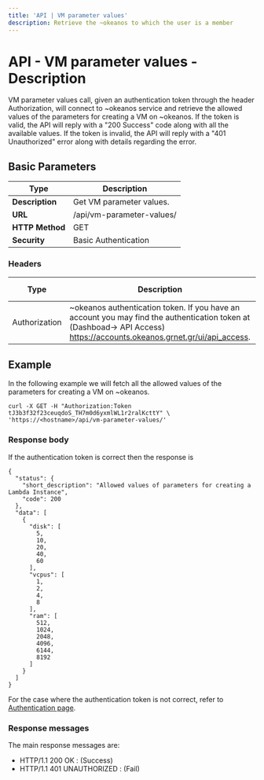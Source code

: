 ```yaml
---
title: 'API | VM parameter values'
description: Retrieve the ~okeanos to which the user is a member
---
```


# API - VM parameter values - Description
VM parameter values call, given an authentication token through the header Authorization, will connect to ~okeanos service and retrieve the allowed values
of the parameters for creating a VM on ~okeanos. If the token is valid, the API will reply with a "200 Success" code along with all the available values. If the token is
invalid, the API will reply with a "401 Unauthorized" error along with details regarding the error.


## Basic Parameters
|Type             | Description
|-----------------|--------------------------
| **Description** | Get VM parameter values.
| **URL**         | /api/vm-parameter-values/
| **HTTP Method** | GET
| **Security**    | Basic Authentication

### Headers

Type          | Description          | Required | Default value | Example value
------------- | -------------------- | -------- | ------------- | ----------------------------
Authorization | ~okeanos authentication token. If you have an account you may find the authentication token at (Dashboad-> API Access) https://accounts.okeanos.grnet.gr/ui/api_access. | `Yes`    | None          | Token tJ3b3f32f23ceuqdoS_..

## Example
In the following example we will fetch all the allowed values of the parameters
for creating a VM on ~okeanos.

```
curl -X GET -H "Authorization:Token tJ3b3f32f23ceuqdoS_TH7m0d6yxmlWL1r2ralKcttY" \
'https://<hostname>/api/vm-parameter-values/'
```

### Response body
If the authentication token is correct then the response is

```
{
  "status": {
    "short_description": "Allowed values of parameters for creating a Lambda Instance",
    "code": 200
  },
  "data": [
    {
      "disk": [
        5,
        10,
        20,
        40,
        60
      ],
      "vcpus": [
        1,
        2,
        4,
        8
      ],
      "ram": [
        512,
        1024,
        2048,
        4096,
        6144,
        8192
      ]
    }
  ]
}
```

For the case where the authentication token is not correct, refer to [Authentication page](Authentication.md).

### Response messages
The main response messages are:

 - HTTP/1.1 200 OK : (Success)
 - HTTP/1.1 401 UNAUTHORIZED : (Fail)
